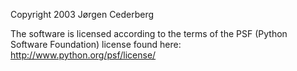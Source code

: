 Copyright 2003 Jørgen Cederberg

The software is licensed according to the terms of the PSF (Python Software Foundation) license found here: http://www.python.org/psf/license/